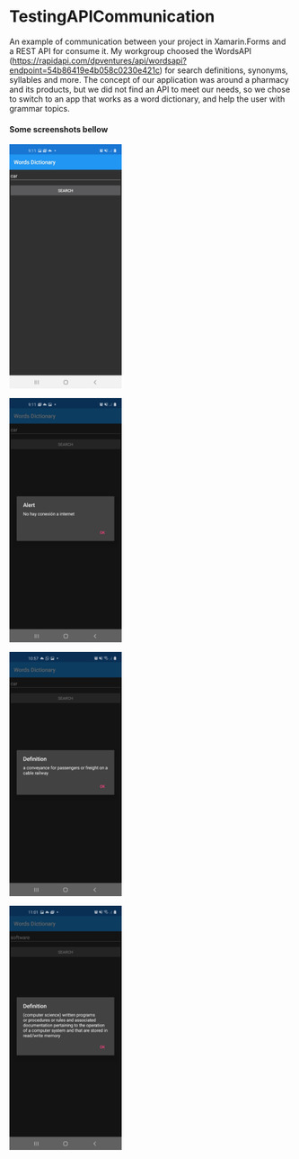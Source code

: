# TestingAPICommunication
An example of communication between your project in Xamarin.Forms and a REST API for consume it.
My workgroup choosed the WordsAPI (https://rapidapi.com/dpventures/api/wordsapi?endpoint=54b86419e4b058c0230e421c) for search definitions, synonyms, syllables and more. The concept of our application was around a pharmacy and its products, but we did not find an API to meet our needs, so we chose to switch to an app that works as a word dictionary, and help the user with grammar topics.

#### Some screenshots bellow
<p align="left">
  <img src="https://github.com/strikervc/TestingAPICommunication/blob/main/Screenshots/homepage.jpg" width="200" title="hover text">
</p>

<p align="left">
  <img src="https://github.com/strikervc/TestingAPICommunication/blob/main/Screenshots/not-internet.jpg" width="200" title="hover text">
</p>

<p align="left">
  <img src="https://github.com/strikervc/TestingAPICommunication/blob/main/Screenshots/datadefinition.jpg" width="200" title="hover text">
</p>
                                                                                                                          
<p align="left">
  <img src="https://github.com/strikervc/TestingAPICommunication/blob/main/Screenshots/moredatadef.jpg" width="200" title="hover text">
</p>
                                                                                                                          
                                                                                                                          
                                                                                                                          
                                                                                                                          
